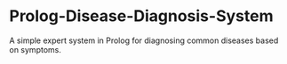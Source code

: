 # Prolog-Disease-Diagnosis-System
A simple expert system in Prolog for diagnosing common diseases based on symptoms.

